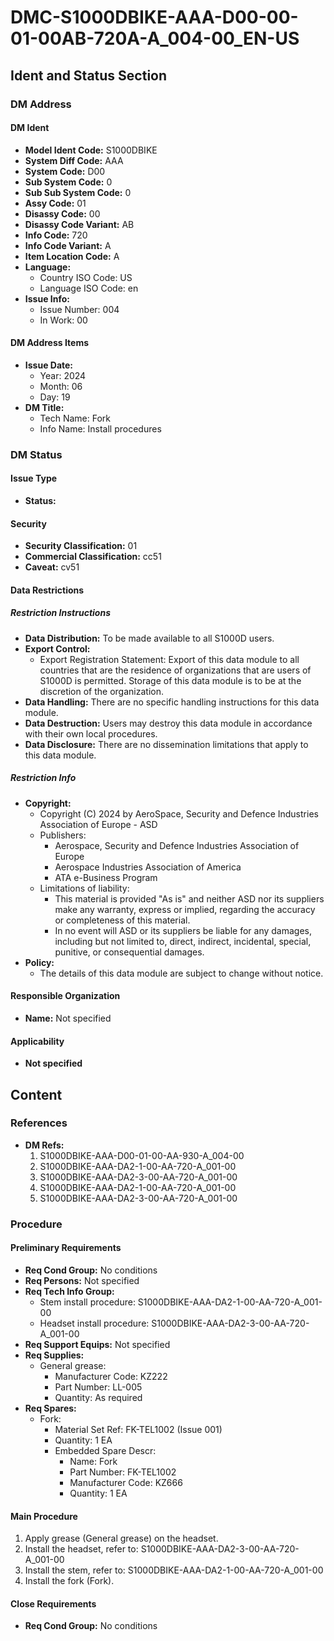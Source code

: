 # DMC-S1000DBIKE-AAA-D00-00-01-00AB-720A-A_004-00_EN-US
## Ident and Status Section
### DM Address
#### DM Ident
* **Model Ident Code:** S1000DBIKE
* **System Diff Code:** AAA
* **System Code:** D00
* **Sub System Code:** 0
* **Sub Sub System Code:** 0
* **Assy Code:** 01
* **Disassy Code:** 00
* **Disassy Code Variant:** AB
* **Info Code:** 720
* **Info Code Variant:** A
* **Item Location Code:** A
* **Language:**
	+ Country ISO Code: US
	+ Language ISO Code: en
* **Issue Info:**
	+ Issue Number: 004
	+ In Work: 00

#### DM Address Items
* **Issue Date:**
	+ Year: 2024
	+ Month: 06
	+ Day: 19
* **DM Title:**
	+ Tech Name: Fork
	+ Info Name: Install procedures

### DM Status
#### Issue Type
* **Status:**

#### Security
* **Security Classification:** 01
* **Commercial Classification:** cc51
* **Caveat:** cv51

#### Data Restrictions
##### Restriction Instructions
* **Data Distribution:** To be made available to all S1000D users.
* **Export Control:**
	+ Export Registration Statement: Export of this data module to all countries that are the residence of organizations that are users of S1000D is permitted. Storage of this data module is to be at the discretion of the organization.
* **Data Handling:** There are no specific handling instructions for this data module.
* **Data Destruction:** Users may destroy this data module in accordance with their own local procedures.
* **Data Disclosure:** There are no dissemination limitations that apply to this data module.

##### Restriction Info
* **Copyright:**
	+ Copyright (C) 2024 by AeroSpace, Security and Defence Industries Association of Europe - ASD
	+ Publishers:
		- Aerospace, Security and Defence Industries Association of Europe
		- Aerospace Industries Association of America
		- ATA e-Business Program
	+ Limitations of liability:
		- This material is provided "As is" and neither ASD nor its suppliers make any warranty, express or implied, regarding the accuracy or completeness of this material.
		- In no event will ASD or its suppliers be liable for any damages, including but not limited to, direct, indirect, incidental, special, punitive, or consequential damages.
* **Policy:**
	+ The details of this data module are subject to change without notice.

#### Responsible Organization
* **Name:** Not specified

#### Applicability
* **Not specified**

## Content
### References
* **DM Refs:**
	1. S1000DBIKE-AAA-D00-01-00-AA-930-A_004-00
	2. S1000DBIKE-AAA-DA2-1-00-AA-720-A_001-00
	3. S1000DBIKE-AAA-DA2-3-00-AA-720-A_001-00
	4. S1000DBIKE-AAA-DA2-1-00-AA-720-A_001-00
	5. S1000DBIKE-AAA-DA2-3-00-AA-720-A_001-00

### Procedure
#### Preliminary Requirements
* **Req Cond Group:** No conditions
* **Req Persons:** Not specified
* **Req Tech Info Group:**
	+ Stem install procedure: S1000DBIKE-AAA-DA2-1-00-AA-720-A_001-00
	+ Headset install procedure: S1000DBIKE-AAA-DA2-3-00-AA-720-A_001-00
* **Req Support Equips:** Not specified
* **Req Supplies:**
	+ General grease:
		- Manufacturer Code: KZ222
		- Part Number: LL-005
		- Quantity: As required
* **Req Spares:**
	+ Fork:
		- Material Set Ref: FK-TEL1002 (Issue 001)
		- Quantity: 1 EA
		- Embedded Spare Descr:
			- Name: Fork
			- Part Number: FK-TEL1002
			- Manufacturer Code: KZ666
			- Quantity: 1 EA

#### Main Procedure
1. Apply grease (General grease) on the headset.
2. Install the headset, refer to: S1000DBIKE-AAA-DA2-3-00-AA-720-A_001-00
3. Install the stem, refer to: S1000DBIKE-AAA-DA2-1-00-AA-720-A_001-00
4. Install the fork (Fork).

#### Close Requirements
* **Req Cond Group:** No conditions